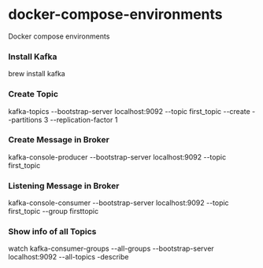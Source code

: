 # docker-compose-environments
Docker compose environments

### Install Kafka
brew install kafka


### Create Topic
kafka-topics --bootstrap-server localhost:9092 --topic first_topic --create --partitions 3 --replication-factor 1

### Create Message in Broker
kafka-console-producer --bootstrap-server localhost:9092 --topic first_topic

### Listening Message in Broker
kafka-console-consumer --bootstrap-server localhost:9092 --topic first_topic --group firsttopic

### Show info of all Topics
watch kafka-consumer-groups --all-groups --bootstrap-server localhost:9092 --all-topics -describe
